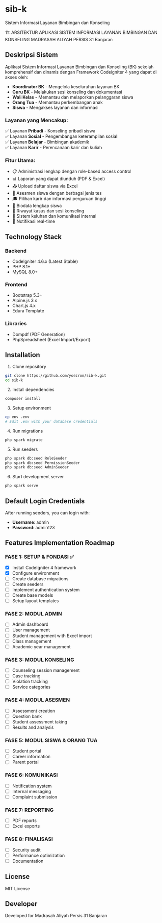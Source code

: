 # sib-k
Sistem Informasi Layanan Bimbingan dan Konseling

🏗️ ARSITEKTUR APLIKASI SISTEM INFORMASI LAYANAN BIMBINGAN DAN KONSELING MADRASAH ALIYAH PERSIS 31 Banjaran

## Deskripsi Sistem
Aplikasi Sistem Informasi Layanan Bimbingan dan Konseling (BK) sekolah komprehensif dan dinamis dengan Framework Codeigniter 4 yang dapat di akses oleh:
- **Koordinator BK** - Mengelola keseluruhan layanan BK
- **Guru BK** - Melakukan sesi konseling dan dokumentasi
- **Wali Kelas** - Memantau dan melaporkan pelanggaran siswa
- **Orang Tua** - Memantau perkembangan anak
- **Siswa** - Mengakses layanan dan informasi

### Layanan yang Mencakup:
✅ Layanan **Pribadi** - Konseling pribadi siswa  
✅ Layanan **Sosial** - Pengembangan keterampilan sosial  
✅ Layanan **Belajar** - Bimbingan akademik  
✅ Layanan **Karir** - Perencanaan karir dan kuliah  

### Fitur Utama:
- 📋 Administrasi lengkap dengan role-based access control
- 📊 Laporan yang dapat diunduh (PDF & Excel)
- 📤 Upload daftar siswa via Excel
- 📝 Asesmen siswa dengan berbagai jenis tes
- 🎓 Pilihan karir dan informasi perguruan tinggi
- 👤 Biodata lengkap siswa
- 📖 Riwayat kasus dan sesi konseling
- 💬 Sistem keluhan dan komunikasi internal
- 🔔 Notifikasi real-time

## Technology Stack

### Backend
- CodeIgniter 4.6.x (Latest Stable)
- PHP 8.1+
- MySQL 8.0+

### Frontend
- Bootstrap 5.3+
- Alpine.js 3.x
- Chart.js 4.x
- Edura Template

### Libraries
- Dompdf (PDF Generation)
- PhpSpreadsheet (Excel Import/Export)

## Installation

1. Clone repository
```bash
git clone https://github.com/yoezron/sib-k.git
cd sib-k
```

2. Install dependencies
```bash
composer install
```

3. Setup environment
```bash
cp env .env
# Edit .env with your database credentials
```

4. Run migrations
```bash
php spark migrate
```

5. Run seeders
```bash
php spark db:seed RoleSeeder
php spark db:seed PermissionSeeder
php spark db:seed AdminSeeder
```

6. Start development server
```bash
php spark serve
```

## Default Login Credentials

After running seeders, you can login with:
- **Username**: admin
- **Password**: admin123

## Features Implementation Roadmap

### FASE 1: SETUP & FONDASI ✅
- [x] Install CodeIgniter 4 framework
- [x] Configure environment
- [ ] Create database migrations
- [ ] Create seeders
- [ ] Implement authentication system
- [ ] Create base models
- [ ] Setup layout templates

### FASE 2: MODUL ADMIN
- [ ] Admin dashboard
- [ ] User management
- [ ] Student management with Excel import
- [ ] Class management
- [ ] Academic year management

### FASE 3: MODUL KONSELING
- [ ] Counseling session management
- [ ] Case tracking
- [ ] Violation tracking
- [ ] Service categories

### FASE 4: MODUL ASESMEN
- [ ] Assessment creation
- [ ] Question bank
- [ ] Student assessment taking
- [ ] Results and analysis

### FASE 5: MODUL SISWA & ORANG TUA
- [ ] Student portal
- [ ] Career information
- [ ] Parent portal

### FASE 6: KOMUNIKASI
- [ ] Notification system
- [ ] Internal messaging
- [ ] Complaint submission

### FASE 7: REPORTING
- [ ] PDF reports
- [ ] Excel exports

### FASE 8: FINALISASI
- [ ] Security audit
- [ ] Performance optimization
- [ ] Documentation

## License

MIT License

## Developer

Developed for Madrasah Aliyah Persis 31 Banjaran
